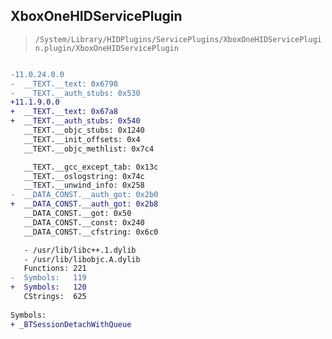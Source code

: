 ## XboxOneHIDServicePlugin

> `/System/Library/HIDPlugins/ServicePlugins/XboxOneHIDServicePlugin.plugin/XboxOneHIDServicePlugin`

```diff

-11.0.24.0.0
-  __TEXT.__text: 0x6798
-  __TEXT.__auth_stubs: 0x530
+11.1.9.0.0
+  __TEXT.__text: 0x67a8
+  __TEXT.__auth_stubs: 0x540
   __TEXT.__objc_stubs: 0x1240
   __TEXT.__init_offsets: 0x4
   __TEXT.__objc_methlist: 0x7c4

   __TEXT.__gcc_except_tab: 0x13c
   __TEXT.__oslogstring: 0x74c
   __TEXT.__unwind_info: 0x258
-  __DATA_CONST.__auth_got: 0x2b0
+  __DATA_CONST.__auth_got: 0x2b8
   __DATA_CONST.__got: 0x50
   __DATA_CONST.__const: 0x240
   __DATA_CONST.__cfstring: 0x6c0

   - /usr/lib/libc++.1.dylib
   - /usr/lib/libobjc.A.dylib
   Functions: 221
-  Symbols:   119
+  Symbols:   120
   CStrings:  625
 
Symbols:
+ _BTSessionDetachWithQueue

```
